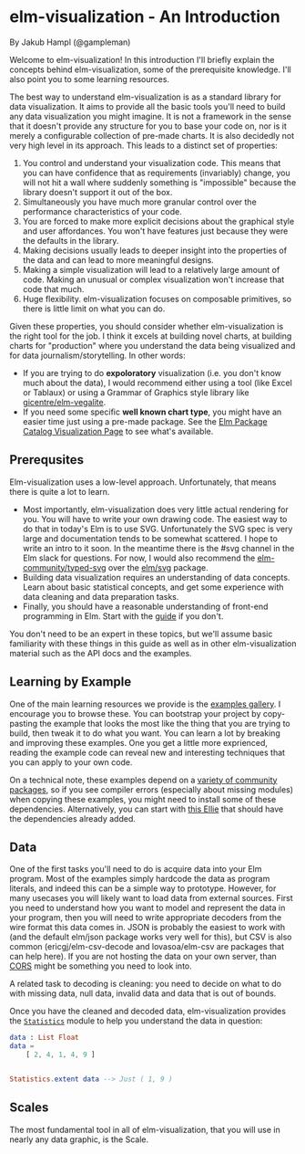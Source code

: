 # elm-visualization - An Introduction

By Jakub Hampl (@gampleman)

Welcome to elm-visualization! In this introduction I'll briefly explain the concepts behind elm-visualization, some of the prerequisite knowledge. I'll also point you to some learning resources.

The best way to understand elm-visualization is as a standard library for data visualization. It aims to provide all the basic tools you'll need to build any data visualization you might imagine. It is not a framework in the sense that it doesn't provide any structure for you to base your code on, nor is it merely a configurable collection of pre-made charts. It is also decidedly not very high level in its approach. This leads to a distinct set of properties:

1. You control and understand your visualization code. This means that you can have confidence that as requirements (invariably) change, you will not hit a wall where suddenly something is "impossible" because the library doesn't support it out of the box.
2. Simultaneously you have much more granular control over the performance characteristics of your code.
3. You are forced to make more explicit decisions about the graphical style and user affordances. You won't have features just because they were the defaults in the library.
4. Making decisions usually leads to deeper insight into the properties of the data and can lead to more meaningful designs.
5. Making a simple visualization will lead to a relatively large amount of code. Making an unusual or complex visualization won't increase that code that much.
6. Huge flexibility. elm-visualization focuses on composable primitives, so there is little limit on what you can do.

Given these properties, you should consider whether elm-visualization is the right tool for the job. I think it excels at building novel charts, at building charts for "production" where you understand the data being visualized and for data journalism/storytelling. In other words:

- If you are trying to do **expoloratory** visualization (i.e. you don't know much about the data), I would recommend either using a tool (like Excel or Tablaux) or using a Grammar of Graphics style library like [gicentre/elm-vegalite](https://package.elm-lang.org/packages/gicentre/elm-vegalite/latest/).
- If you need some specific **well known chart type**, you might have an easier time just using a pre-made package. See the [Elm Package Catalog Visualization Page](https://korban.net/elm/catalog/packages/data/visualisation) to see what's available.

## Prerequsites

Elm-visualization uses a low-level approach. Unfortunately, that means there is quite a lot to learn.

- Most importantly, elm-visualization does very little actual rendering for you. You will have to write your own drawing code. The easiest way to do that in today's Elm is to use SVG. Unfortunately the SVG spec is very large and documentation tends to be somewhat scattered. I hope to write an intro to it soon. In the meantime there is the #svg channel in the Elm slack for questions. For now, I would also recommend the [elm-community/typed-svg](https://elm.dmy.fr/packages/elm-community/typed-svg/latest/) over the [elm/svg](https://elm.dmy.fr/packages/elm/svg/latest/) package.
- Building data visualization requires an understanding of data concepts. Learn about basic statistical concepts, and get some experience with data cleaning and data preparation tasks.
- Finally, you should have a reasonable understanding of front-end programming in Elm. Start with the [guide](https://guide.elm-lang.org) if you don't.

You don't need to be an expert in these topics, but we'll assume basic familiarity with these things in this guide as well as in other elm-visualization material such as the API docs and the examples.

## Learning by Example

One of the main learning resources we provide is the [examples gallery](https://elm-visualization.netlify.app/). I encourage you to browse these. You can bootstrap your project by copy-pasting the example that looks the most like the thing that you are trying to build, then tweak it to do what you want. You can learn a lot by breaking and improving these examples. One you get a little more exprienced, reading the example code can reveal new and interesting techniques that you can apply to your own code.

On a technical note, these examples depend on a [variety of community packages](https://github.com/gampleman/elm-visualization/blob/master/examples/elm.json), so if you see compiler errors (especially about missing modules) when copying these examples, you might need to install some of these dependencies. Alternatively, you can start with [this Ellie](https://ellie-app.com/8592jsvBL2ka1) that should have the dependencies already added.

## Data

One of the first tasks you'll need to do is acquire data into your Elm program. Most of the examples simply hardcode the data as program literals, and indeed this can be a simple way to prototype. However, for many usecases you will likely want to load data from external sources. First you need to understand how you want to model and represent the data in your program, then you will need to write appropriate decoders from the wire format this data comes in. JSON is probably the easiest to work with (and the default elm/json package works very well for this), but CSV is also common (ericgj/elm-csv-decode and lovasoa/elm-csv are packages that can help here). If you are not hosting the data on your own server, than [CORS](https://developer.mozilla.org/en-US/docs/Web/HTTP/CORS) might be something you need to look into.

A related task to decoding is cleaning: you need to decide on what to do with missing data, null data, invalid data and data that is out of bounds.

Once you have the cleaned and decoded data, elm-visualization provides the [`Statistics`](https://elm.dmy.fr/packages/gampleman/elm-visualization/latest/Statistics) module to help you understand the data in question:

```elm
data : List Float
data =
    [ 2, 4, 1, 4, 9 ]


Statistics.extent data --> Just ( 1, 9 )
```

## Scales

The most fundamental tool in all of elm-visualization, that you will use in nearly any data graphic, is the Scale.
